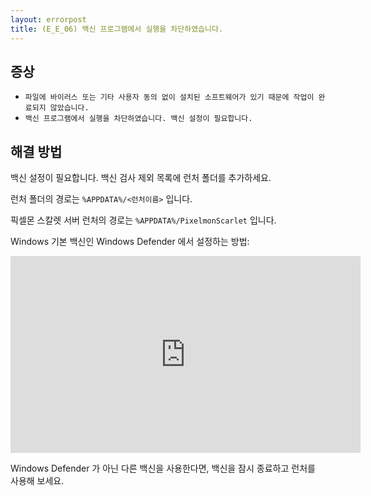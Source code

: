 ```yaml
---
layout: errorpost
title: (E_E_06) 백신 프로그램에서 실행을 차단하였습니다.
---
```


## 증상

- `파일에 바이러스 또는 기타 사용자 동의 없이 설치된 소프트웨어가 있기 때문에 작업이 완료되지 않았습니다.`
- `백신 프로그램에서 실행을 차단하였습니다. 백신 설정이 필요합니다.`

## 해결 방법

백신 설정이 필요합니다. 백신 검사 제외 목록에 런처 폴더를 추가하세요.

런처 폴더의 경로는 `%APPDATA%/<런처이름>` 입니다. 

픽셀몬 스칼렛 서버 런처의 경로는 `%APPDATA%/PixelmonScarlet` 입니다.

Windows 기본 백신인 Windows Defender 에서 설정하는 방법:

<iframe width="560" height="315" src="https://www.youtube.com/embed/bLJIAHQNXBs?si=vUZUZotn8tJKLkBA" title="YouTube video player" frameborder="0" allow="accelerometer; autoplay; clipboard-write; encrypted-media; gyroscope; picture-in-picture; web-share" referrerpolicy="strict-origin-when-cross-origin" allowfullscreen></iframe>

Windows Defender 가 아닌 다른 백신을 사용한다면, 백신을 잠시 종료하고 런처를 사용해 보세요.